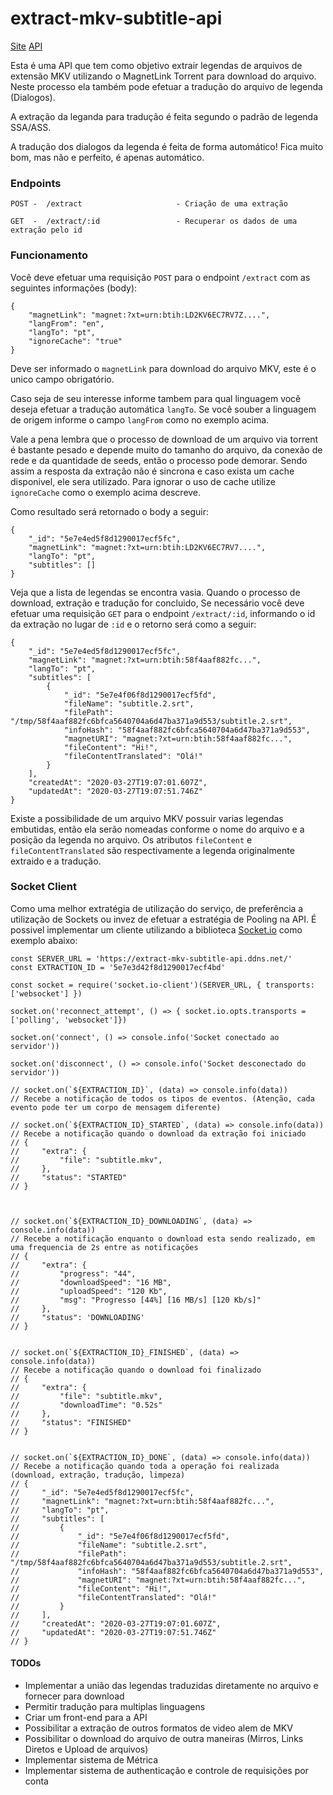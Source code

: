 # extract-mkv-subtitle-api

[Site](http://extractmkvsubtitle.ddns.net/)
[API](http://extractmkvsubtitle.ddns.net/api/v1)

Esta é uma API que tem como objetivo extrair legendas de arquivos de extensão MKV utilizando o MagnetLink Torrent para download do arquivo. Neste processo ela também pode efetuar a tradução do arquivo de legenda (Dialogos).

A extração da leganda para tradução é feita segundo o padrão de legenda SSA/ASS.

A tradução dos dialogos da legenda é feita de forma automático! Fica muito bom, mas não e perfeito, é apenas automático.

### Endpoints
    
    POST -  /extract                     - Criação de uma extração

    GET  -  /extract/:id                 - Recuperar os dados de uma extração pelo id

### Funcionamento

Você deve efetuar uma requisição `POST` para o endpoint `/extract` com as seguintes informações (body):

    {
        "magnetLink": "magnet:?xt=urn:btih:LD2KV6EC7RV7Z....",
        "langFrom": "en",
        "langTo": "pt",
        "ignoreCache": "true"
    }

Deve ser informado o `magnetLink` para download do arquivo MKV, este é o unico campo obrigatório. 

Caso seja de seu interesse informe tambem para qual linguagem você deseja efetuar a tradução automática `langTo`. Se você souber a linguagem de origem informe o campo `langFrom` como no exemplo acima.

Vale a pena lembra que o processo de download de um arquivo via torrent é bastante pesado e depende muito do tamanho do arquivo, da conexão de rede e da quantidade de seeds, então o processo pode demorar. Sendo assim a resposta da extração não é sincrona e caso exista um cache disponivel, ele sera utilizado. Para ignorar o uso de cache utilize `ignoreCache` como o exemplo acima descreve.

Como resultado será retornado o body a seguir:

    {
        "_id": "5e7e4ed5f8d1290017ecf5fc",
        "magnetLink": "magnet:?xt=urn:btih:LD2KV6EC7RV7....",
        "langTo": "pt",
        "subtitles": []
    }

Veja que a lista de legendas se encontra vasia. Quando o processo de download, extração e tradução for concluido, Se necessário você deve efetuar uma requisição `GET` para o endpoint `/extract/:id`, informando o id da extração no lugar de `:id` e o retorno será como a seguir:

    {
        "_id": "5e7e4ed5f8d1290017ecf5fc",
        "magnetLink": "magnet:?xt=urn:btih:58f4aaf882fc...",
        "langTo": "pt",
        "subtitles": [
            {
                "_id": "5e7e4f06f8d1290017ecf5fd",
                "fileName": "subtitle.2.srt",
                "filePath": "/tmp/58f4aaf882fc6bfca5640704a6d47ba371a9d553/subtitle.2.srt",
                "infoHash": "58f4aaf882fc6bfca5640704a6d47ba371a9d553",
                "magnetURI": "magnet:?xt=urn:btih:58f4aaf882fc...",
                "fileContent": "Hi!",
                "fileContentTranslated": "Olá!"
            }
        ],
        "createdAt": "2020-03-27T19:07:01.607Z",
        "updatedAt": "2020-03-27T19:07:51.746Z"
    }

Existe a possibilidade de um arquivo MKV possuir varias legendas embutidas, então ela serão nomeadas conforme o nome do arquivo e a posição da legenda no arquivo. Os atributos `fileContent` e `fileContentTranslated` são respectivamente a legenda originalmente extraido e a tradução.


### Socket Client

Como uma melhor extratégia de utilização do serviço, de preferência a utilização de Sockets ou invez de efetuar a estratégia de Pooling na API. É possivel implementar um cliente utilizando a biblioteca [Socket.io](https://www.npmjs.com/package/socket.io-client) como exemplo abaixo:


    const SERVER_URL = 'https://extract-mkv-subtitle-api.ddns.net/'
    const EXTRACTION_ID = '5e7e3d42f8d1290017ecf4bd'

    const socket = require('socket.io-client')(SERVER_URL, { transports: ['websocket'] })

    socket.on('reconnect_attempt', () => { socket.io.opts.transports = ['polling', 'websocket']})

    socket.on('connect', () => console.info('Socket conectado ao servidor'))

    socket.on('disconnect', () => console.info('Socket desconectado do servidor'))

    // socket.on(`${EXTRACTION_ID}`, (data) => console.info(data))
    // Recebe a notificação de todos os tipos de eventos. (Atenção, cada evento pode ter um corpo de mensagem diferente)

    // socket.on(`${EXTRACTION_ID}_STARTED`, (data) => console.info(data))
    // Recebe a notificação quando o download da extração foi iniciado
    // {
    //     "extra": {
    //         "file": "subtitle.mkv",
    //     },
    //     "status": "STARTED"
    // }



    // socket.on(`${EXTRACTION_ID}_DOWNLOADING`, (data) => console.info(data))
    // Recebe a notificação enquanto o download esta sendo realizado, em uma frequencia de 2s entre as notificações
    // {
    //     "extra": { 
    //         "progress": "44",
    //         "downloadSpeed": "16 MB",
    //         "uploadSpeed": "120 Kb",
    //         "msg": "Progresso [44%] [16 MB/s] [120 Kb/s]"
    //     },
    //     "status": 'DOWNLOADING'
    // }


    // socket.on(`${EXTRACTION_ID}_FINISHED`, (data) => console.info(data))
    // Recebe a notificação quando o download foi finalizado
    // {
    //     "extra": {
    //         "file": "subtitle.mkv",
    //         "downloadTime": "0.52s"
    //     },
    //     "status": "FINISHED"
    // }


    // socket.on(`${EXTRACTION_ID}_DONE`, (data) => console.info(data))
    // Recebe a notificação quando toda a operação foi realizada (download, extração, tradução, limpeza)    
    // {
    //     "_id": "5e7e4ed5f8d1290017ecf5fc",
    //     "magnetLink": "magnet:?xt=urn:btih:58f4aaf882fc...",
    //     "langTo": "pt",
    //     "subtitles": [
    //         {
    //             "_id": "5e7e4f06f8d1290017ecf5fd",
    //             "fileName": "subtitle.2.srt",
    //             "filePath": "/tmp/58f4aaf882fc6bfca5640704a6d47ba371a9d553/subtitle.2.srt",
    //             "infoHash": "58f4aaf882fc6bfca5640704a6d47ba371a9d553",
    //             "magnetURI": "magnet:?xt=urn:btih:58f4aaf882fc...",
    //             "fileContent": "Hi!",
    //             "fileContentTranslated": "Olá!"
    //         }
    //     ],
    //     "createdAt": "2020-03-27T19:07:01.607Z",
    //     "updatedAt": "2020-03-27T19:07:51.746Z"
    // }


#### TODOs

* Implementar a união das legendas traduzidas diretamente no arquivo e fornecer para download
* Permitir tradução para multiplas linguagens
* Criar um front-end para a API
* Possibilitar a extração de outros formatos de video alem de MKV
* Possibilitar o download do arquivo de outra maneiras (Mirros, Links Diretos e Upload de arquivos)
* Implementar sistema de Métrica
* Implementar sistema de authenticação e controle de requisições por conta

